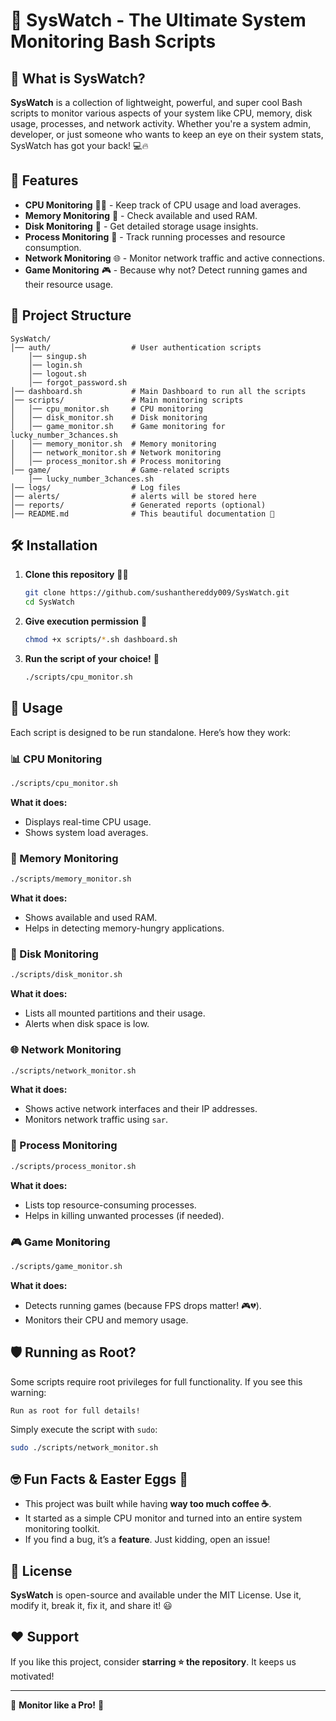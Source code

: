 # 🚀 SysWatch - The Ultimate System Monitoring Bash Scripts

## 🧐 What is SysWatch?

**SysWatch** is a collection of lightweight, powerful, and super cool Bash scripts to monitor various aspects of your system like CPU, memory, disk usage, processes, and network activity. Whether you're a system admin, developer, or just someone who wants to keep an eye on their system stats, SysWatch has got your back! 💻🔥

## 🌟 Features

- **CPU Monitoring** 🏋️‍♂️ - Keep track of CPU usage and load averages.
- **Memory Monitoring** 🧠 - Check available and used RAM.
- **Disk Monitoring** 💾 - Get detailed storage usage insights.
- **Process Monitoring** 🧐 - Track running processes and resource consumption.
- **Network Monitoring** 🌐 - Monitor network traffic and active connections.
- **Game Monitoring** 🎮 - Because why not? Detect running games and their resource usage. 

## 📂 Project Structure

```
SysWatch/
│── auth/                  # User authentication scripts
    │── singup.sh
    │── login.sh
    │── logout.sh
    │── forgot_password.sh
│── dashboard.sh           # Main Dashboard to run all the scripts        
│── scripts/               # Main monitoring scripts
│   │── cpu_monitor.sh     # CPU monitoring
│   │── disk_monitor.sh    # Disk monitoring
│   │── game_monitor.sh    # Game monitoring for lucky_number_3chances.sh
│   │── memory_monitor.sh  # Memory monitoring
│   │── network_monitor.sh # Network monitoring
│   │── process_monitor.sh # Process monitoring
│── game/                  # Game-related scripts
    │── lucky_number_3chances.sh               
│── logs/                  # Log files
│── alerts/                # alerts will be stored here
│── reports/               # Generated reports (optional)
│── README.md              # This beautiful documentation 🎉
```

## 🛠️ Installation

1. **Clone this repository** 🏃💨
   ```bash
   git clone https://github.com/sushanthereddy009/SysWatch.git
   cd SysWatch
   ```
2. **Give execution permission** 🔑
   ```bash
   chmod +x scripts/*.sh dashboard.sh
   ```
3. **Run the script of your choice!** 🚀
   ```bash
   ./scripts/cpu_monitor.sh
   ```

## 🎯 Usage

Each script is designed to be run standalone. Here’s how they work:

### 📊 CPU Monitoring

```bash
./scripts/cpu_monitor.sh
```

**What it does:**

- Displays real-time CPU usage.
- Shows system load averages.

### 🧠 Memory Monitoring

```bash
./scripts/memory_monitor.sh
```

**What it does:**

- Shows available and used RAM.
- Helps in detecting memory-hungry applications.

### 💾 Disk Monitoring

```bash
./scripts/disk_monitor.sh
```

**What it does:**

- Lists all mounted partitions and their usage.
- Alerts when disk space is low.

### 🌐 Network Monitoring

```bash
./scripts/network_monitor.sh
```

**What it does:**

- Shows active network interfaces and their IP addresses.
- Monitors network traffic using `sar`.

### 🧐 Process Monitoring

```bash
./scripts/process_monitor.sh
```

**What it does:**

- Lists top resource-consuming processes.
- Helps in killing unwanted processes (if needed).

### 🎮 Game Monitoring

```bash
./scripts/game_monitor.sh
```

**What it does:**

- Detects running games (because FPS drops matter! 🎮💔).
- Monitors their CPU and memory usage.

## 🛡️ Running as Root?

Some scripts require root privileges for full functionality. If you see this warning:

```bash
Run as root for full details!
```

Simply execute the script with `sudo`:

```bash
sudo ./scripts/network_monitor.sh
```

## 🤓 Fun Facts & Easter Eggs 🎉

- This project was built while having **way too much coffee ☕**.
- It started as a simple CPU monitor and turned into an entire system monitoring toolkit.
- If you find a bug, it’s a **feature**. Just kidding, open an issue!

## 📜 License

**SysWatch** is open-source and available under the MIT License. Use it, modify it, break it, fix it, and share it! 😃

## ❤️ Support

If you like this project, consider **starring ⭐ the repository**. It keeps us motivated!

---

🚀 **Monitor like a Pro!** 🚀
